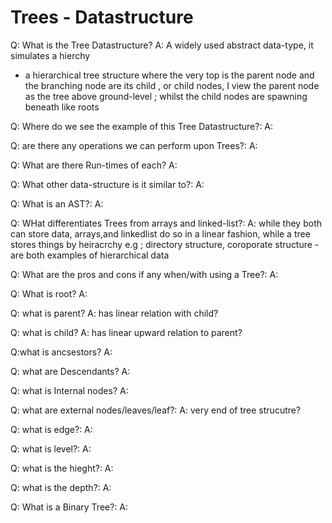 # Trees - Datastructure

Q: What is the Tree Datastructure?
A: A widely used abstract data-type, it simulates a hierchy
  - a hierarchical tree structure where the very top is the parent node
    and the branching node are its child , or child nodes, I view the parent node as the tree above ground-level ; whilst the child nodes are spawning beneath like roots

Q: Where do we see the example of this Tree Datastructure?:
A:

Q: are there any operations we can perform upon Trees?:
A:

Q: What are there Run-times of each?
A:

Q: What other data-structure is it similar to?:
A:

Q: What is an AST?:
A: 

Q: WHat differentiates Trees from arrays and linked-list?:
A: while they both can store data, arrays,and linkedlist do so in a linear fashion,
   while a tree stores things by heiracrchy e.g ; directory structure, coroporate structure - are both examples of hierarchical data

Q: What are the pros and cons if any when/with using a Tree?:
A:

Q: What is root?
A:

Q: what is parent?
A: has linear relation with child?

Q: what is child?
A: has linear upward relation to parent?


Q:what is ancsestors?
A:

Q: what are Descendants?
A:

Q: what is Internal nodes?
A:

Q: what are external nodes/leaves/leaf?:
A: very end of tree strucutre?

Q: what is edge?:
A:

Q: what is level?:
A:

Q: what is the hieght?:
A:

Q: what is the depth?:
A:

Q: What is a Binary Tree?:
A: